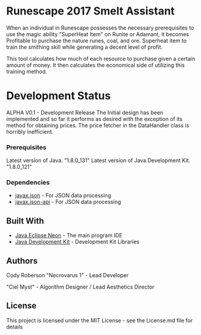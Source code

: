 # Runescape 2017 Smelt Assistant

When an individual in Runescape possesses the necessary prerequisites to use the magic ability "SuperHeat Item" 
on Runite or Adamant, it becomes Profitable to purchase the nature runes, coal, and ore. Superheat item to train
the smithing skill while generating a decent level of profit.

This tool calculates how much of each resource to purchase given a certain amount of money. It then calculates
the economical side of utilizing this training method.


# Development Status
ALPHA V0.1 - Development Release
	The Initial design has been implemented and so far it performs as desired with the exception of its method for obtaining
	prices. The price fetcher in the DataHandler class is horribly inefficient.

### Prerequisites

Latest version of Java. "1.8.0_131"
Latest version of Java Development Kit.  "1.8.0_121"

### Dependencies
* [javax.json](http://search.maven.org/#search%7Cga%7C1%7Ca%3A%22javax.json%22) - For JSON data processing
* [javax.json-api](http://search.maven.org/#search%7Cga%7C1%7Ca%3A%22javax.json-api%22) - For JSON data processing



## Built With

* [Java Eclipse Neon](http://www.eclipse.org/downloads/packages/release/Neon/3) - The main program IDE
* [Java Development Kit](http://www.oracle.com/technetwork/java/javase/downloads/jdk8-downloads-2133151.html) - Development Kit Libraries


## Authors
Cody Roberson "Necrovarus 1" - Lead Developer

"Ciel Myst" - Algorithm Designer / Lead Aesthetics Director

## License
This project is licensed under the MIT License - see the License.md file for details

